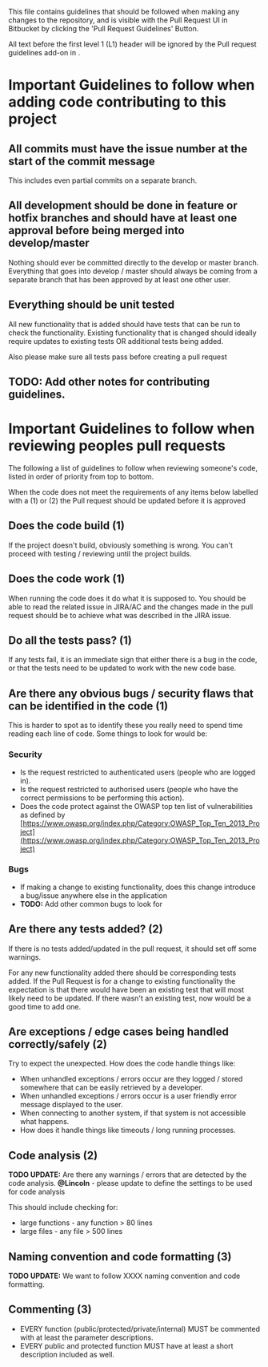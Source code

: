 This file contains guidelines that should be followed when making any changes to the repository, and is visible with the Pull Request UI in Bitbucket by clicking the 'Pull Request Guidelines' Button.

All text before the first level 1 (L1) header will be ignored by the Pull request guidelines add-on in . 

# Important Guidelines to follow when adding code contributing to this project 

## All commits must have the issue number at the start of the commit message
This includes even partial commits on a separate branch.

## All development should be done in feature or hotfix branches and should have at least one approval before being merged into develop/master
Nothing should ever be committed directly to the develop or master branch. Everything that goes into develop / master should always be coming from a separate branch that has been approved by at least one other user.

## Everything should be unit tested
All new functionality that is added should have tests that can be run to check the functionality. Existing functionality that is changed should ideally require updates to existing tests OR additional tests being added.

Also please make sure all tests pass before creating a pull request

## TODO: Add other notes for contributing guidelines.








# Important Guidelines to follow when reviewing peoples pull requests
The following a list of guidelines to follow when reviewing someone's code, listed in order of priority from top to bottom. 

When the code does not meet the requirements of any items below labelled with a (1) or (2) the Pull request should be updated before it is approved

## Does the code build (1)
If the project doesn't build, obviously something is wrong. You can't proceed with testing / reviewing until the project builds.

## Does the code work (1)
When running the code does it do what it is supposed to. You should be able to read the related issue in JIRA/AC and the changes made in the pull request should be to achieve what was described in the JIRA issue.

## Do all the tests pass? (1)
If any tests fail, it is an immediate sign that either there is a bug in the code, or that the tests need to be updated to work with the new code base.

## Are there any obvious bugs / security flaws that can be identified in the code (1)
This is harder to spot as to identify these you really need to spend time reading each line of code. Some things to look for would be:

### Security

* Is the request restricted to authenticated users (people who are logged in).
* Is the request restricted to authorised users (people who have the correct permissions to be performing this action).
* Does the code protect against the OWASP top ten list of vulnerabilities as defined by [https://www.owasp.org/index.php/Category:OWASP_Top_Ten_2013_Project](https://www.owasp.org/index.php/Category:OWASP_Top_Ten_2013_Project)

### Bugs

* If making a change to existing functionality, does this change introduce a bug/issue anywhere else in the application
* **TODO:** Add other common bugs to look for

## Are there any tests added? (2)
If there is no tests added/updated in the pull request, it should set off some warnings.

For any new functionality added there should be corresponding tests added. If the Pull Request is for a change to existing functionality the expectation is that there would have been an existing test that will most likely need to be updated. If there wasn't an existing test, now would be a good time to add one.

## Are exceptions / edge cases being handled correctly/safely (2)
Try to expect the unexpected. How does the code handle things like:

* When unhandled exceptions / errors occur are they logged / stored somewhere that can be easily retrieved by a developer.
* When unhandled exceptions / errors occur is a user friendly error message displayed to the user.
* When connecting to another system, if that system is not accessible what happens. 
* How does it handle things like timeouts / long running processes.


## Code analysis (2)
**TODO UPDATE:** Are there any warnings / errors that are detected by the code analysis. **@Lincoln** - please update to define the settings to be used for code analysis

This should include checking for:

* large functions - any function > 80 lines
* large files - any file > 500 lines 

## Naming convention and code formatting (3)
**TODO UPDATE:** We want to follow XXXX naming convention and code formatting. 

## Commenting (3)
* EVERY function (public/protected/private/internal) MUST be commented with at least the parameter descriptions. 
* EVERY public and protected function MUST have at least a short description included as well.




